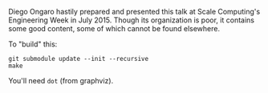Diego Ongaro hastily prepared and presented this talk at Scale Computing's
Engineering Week in July 2015. Though its organization is poor, it contains
some good content, some of which cannot be found elsewhere.


To "build" this:

    git submodule update --init --recursive
    make

You'll need `dot` (from graphviz).
